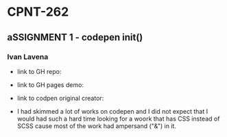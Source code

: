 # CPNT-262 
## aSSIGNMENT 1 - codepen init()
### Ivan Lavena

* link to GH repo:

* link to GH pages demo: 

* link to codpen original creator: 

- I had skimmed a lot of works on codepen and I did not expect that I would had such a hard time looking for a woork that has CSS instead of SCSS cause most of the work had ampersand ("&") in it.
